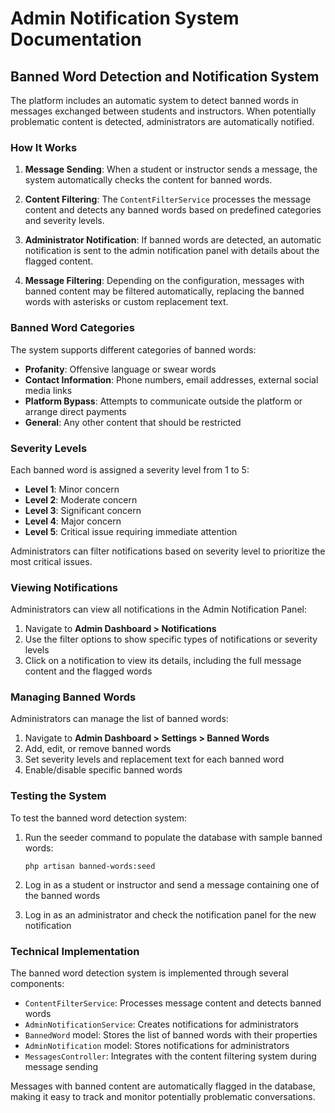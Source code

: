 # Admin Notification System Documentation

## Banned Word Detection and Notification System

The platform includes an automatic system to detect banned words in messages exchanged between students and instructors. When potentially problematic content is detected, administrators are automatically notified.

### How It Works

1. **Message Sending**: When a student or instructor sends a message, the system automatically checks the content for banned words.

2. **Content Filtering**: The `ContentFilterService` processes the message content and detects any banned words based on predefined categories and severity levels.

3. **Administrator Notification**: If banned words are detected, an automatic notification is sent to the admin notification panel with details about the flagged content.

4. **Message Filtering**: Depending on the configuration, messages with banned content may be filtered automatically, replacing the banned words with asterisks or custom replacement text.

### Banned Word Categories

The system supports different categories of banned words:

- **Profanity**: Offensive language or swear words
- **Contact Information**: Phone numbers, email addresses, external social media links
- **Platform Bypass**: Attempts to communicate outside the platform or arrange direct payments
- **General**: Any other content that should be restricted

### Severity Levels

Each banned word is assigned a severity level from 1 to 5:

- **Level 1**: Minor concern
- **Level 2**: Moderate concern
- **Level 3**: Significant concern
- **Level 4**: Major concern
- **Level 5**: Critical issue requiring immediate attention

Administrators can filter notifications based on severity level to prioritize the most critical issues.

### Viewing Notifications

Administrators can view all notifications in the Admin Notification Panel:

1. Navigate to **Admin Dashboard > Notifications**
2. Use the filter options to show specific types of notifications or severity levels
3. Click on a notification to view its details, including the full message content and the flagged words

### Managing Banned Words

Administrators can manage the list of banned words:

1. Navigate to **Admin Dashboard > Settings > Banned Words**
2. Add, edit, or remove banned words
3. Set severity levels and replacement text for each banned word
4. Enable/disable specific banned words

### Testing the System

To test the banned word detection system:

1. Run the seeder command to populate the database with sample banned words:
   ```
   php artisan banned-words:seed
   ```

2. Log in as a student or instructor and send a message containing one of the banned words
3. Log in as an administrator and check the notification panel for the new notification

### Technical Implementation

The banned word detection system is implemented through several components:

- `ContentFilterService`: Processes message content and detects banned words
- `AdminNotificationService`: Creates notifications for administrators
- `BannedWord` model: Stores the list of banned words with their properties
- `AdminNotification` model: Stores notifications for administrators
- `MessagesController`: Integrates with the content filtering system during message sending

Messages with banned content are automatically flagged in the database, making it easy to track and monitor potentially problematic conversations. 